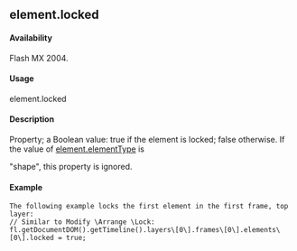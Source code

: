 ## element.locked

#### Availability

Flash MX 2004.

#### Usage

element.locked

#### Description

Property; a Boolean value: true if the element is locked; false otherwise. If the value of [element.elementType](#_bookmark377) is
>
"shape", this property is ignored.

#### Example

```
The following example locks the first element in the first frame, top layer:
// Similar to Modify \Arrange \Lock: fl.getDocumentDOM().getTimeline().layers\[0\].frames\[0\].elements\[0\].locked = true;

```